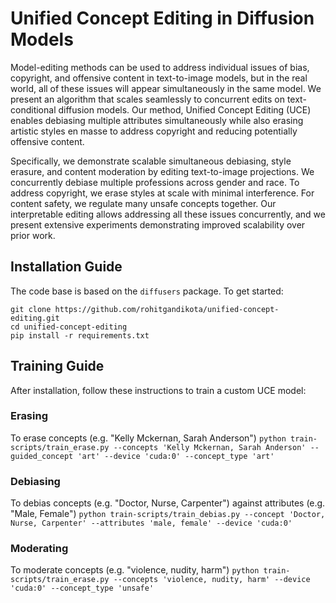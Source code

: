# Unified Concept Editing in Diffusion Models
Model-editing methods can be used to address individual issues of bias, copyright, and offensive content in text-to-image models, but in the real world, all of these issues will appear simultaneously in the same model. We present an algorithm that scales seamlessly to concurrent edits on text-conditional diffusion models. Our method, Unified Concept Editing (UCE) enables debiasing multiple attributes simultaneously while also erasing artistic styles en masse to address copyright and reducing potentially offensive content. <br>

Specifically, we demonstrate scalable simultaneous debiasing, style erasure, and content moderation by editing text-to-image projections. We concurrently debiase multiple professions across gender and race. To address copyright, we erase styles at scale with minimal interference. For content safety, we regulate many unsafe concepts together. Our interpretable editing allows addressing all these issues concurrently, and we present extensive experiments demonstrating improved scalability over prior work.

## Installation Guide

The code base is based on the `diffusers` package. To get started:
```
git clone https://github.com/rohitgandikota/unified-concept-editing.git
cd unified-concept-editing
pip install -r requirements.txt
```

## Training Guide

After installation, follow these instructions to train a custom UCE model:
### Erasing
To erase concepts (e.g. "Kelly Mckernan, Sarah Anderson")
`python train-scripts/train_erase.py --concepts 'Kelly Mckernan, Sarah Anderson' --guided_concept 'art' --device 'cuda:0' --concept_type 'art' `

### Debiasing
To debias concepts (e.g. "Doctor, Nurse, Carpenter") against attributes (e.g. "Male, Female") 
`python train-scripts/train_debias.py --concept 'Doctor, Nurse, Carpenter' --attributes 'male, female' --device 'cuda:0' `

### Moderating
To moderate concepts (e.g. "violence, nudity, harm")
`python train-scripts/train_erase.py --concepts 'violence, nudity, harm' --device 'cuda:0' --concept_type 'unsafe' `
